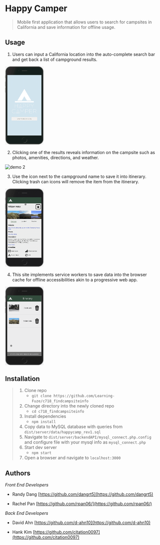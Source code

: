 # Happy Camper
> Mobile first application that allows users to search for campsites in California and save information for offline usage.



## Usage
1. Users can input a California location into the auto-complete search bar and get back a list of campground results.

<img src="./demo/demo1.gif" alt="demo 1" width="25%" height="25%">



2. Clicking one of the results reveals information on the campsite such as photos, amenities, directions, and weather.

<img src="./demo/demo2.gif" alt="demo 2" width="25%" height="25%">



3. Use the icon next to the campground name to save it into itinerary. Clicking trash can icons will remove the item from the itinerary.

<img src="./demo/demo3.gif" alt="demo 3" width="25%" height="25%">



4. This site implements service workers to save data into the browser cache for offline accessibilities akin to a progressive web app.

<img src="./demo/demo4.gif" alt="demo 4" width="25%" height="25%">


## Installation

> 1. Clone repo
>    - `git clone https://github.com/Learning-Fuze/c718_findcampsiteinfo`
> 1. Change directory into the newly cloned repo
>    - `cd c718_findcampsiteinfo`
> 1. Install dependencies
>    - `npm install`
> 1. Copy data to MySQL database with queries from `dist/server/data/happycamp_rev1.sql`
> 1. Navigate to `dist/server/backendAPI/mysql_connect.php.config` and configure file with your mysql info as `mysql_connect.php`
> 1. Start dev server
>    - `npm start`
> 1. Open a browser and navigate to `localhost:3000`

## Authors

*Front End Developers*

- Randy Dang [https://github.com/dangrt5](https://github.com/dangrt5)

- Rachel Pan [https://github.com/rpan06/](https://github.com/rpan06/)


*Back End Developers*

- David Ahn [https://github.com/d-ahn10](https://github.com/d-ahn10)

- Hank Kim [https://github.com/citation0097](https://github.com/citation0097)
